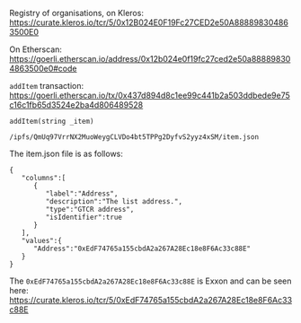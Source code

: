 Registry of organisations, on Kleros: https://curate.kleros.io/tcr/5/0x12B024E0F19Fc27CED2e50A888898304863500E0

On Etherscan: https://goerli.etherscan.io/address/0x12b024e0f19fc27ced2e50a888898304863500e0#code

`addItem` transaction: https://goerli.etherscan.io/tx/0x437d894d8c1ee99c441b2a503ddbede9e75c16c1fb65d3524e2ba4d806489528

`addItem(string _item)`

`/ipfs/QmUq97VrrNX2MuoWeygCLVDo4bt5TPPg2DyfvS2yyz4xSM/item.json`

The item.json file is as follows:

```
{
   "columns":[
      {
         "label":"Address",
         "description":"The list address.",
         "type":"GTCR address",
         "isIdentifier":true
      }
   ],
   "values":{
      "Address":"0xEdF74765a155cbdA2a267A28Ec18e8F6Ac33c88E"
   }
}
```

The `0xEdF74765a155cbdA2a267A28Ec18e8F6Ac33c88E` is Exxon and can be seen here: https://curate.kleros.io/tcr/5/0xEdF74765a155cbdA2a267A28Ec18e8F6Ac33c88E